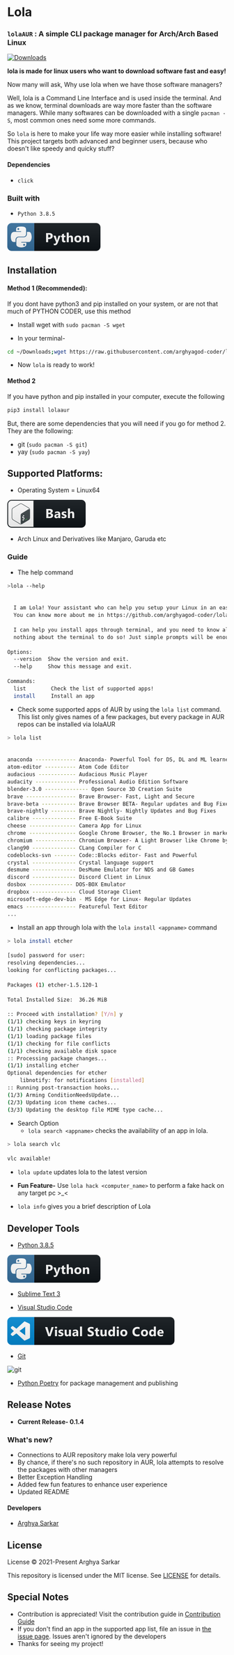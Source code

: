 # Lola
### `lolaAUR` : A simple CLI package manager for Arch/Arch Based Linux 

[![Downloads](https://static.pepy.tech/personalized-badge/lolaaur?period=total&units=abbreviation&left_color=black&right_color=blue&left_text=Downloads)](https://pepy.tech/project/lolaaur)

**lola is made for linux users who want to download software fast and easy!**

Now many will ask, Why use lola when we have those software managers?

Well, lola is a Command Line Interface and is used inside the terminal. And as we know, terminal downloads are way more faster than the software managers. While many softwares can be downloaded with a single `pacman -S`, most common ones need some more commands.

So `lola` is here to make your life way more easier while installing software! This project targets both advanced and beginner users, because who doesn't like speedy and quicky stuff?

#### Dependencies
+ `click` 

### Built with
+ `Python 3.8.5` 

![python](https://raw.githubusercontent.com/MikeCodesDotNET/ColoredBadges/master/svg/dev/languages/python.svg)


## Installation

#### Method 1 (Recommended):

If you dont have python3 and pip installed on your system, or are not that much of PYTHON CODER, use this method

- Install wget with `sudo pacman -S wget`

- In your terminal-

```bash
cd ~/Downloads;wget https://raw.githubusercontent.com/arghyagod-coder/lolaaur/master/lolaaur/install.sh; sudo bash install.sh
```

- Now `lola` is ready to work!

#### Method 2

If you have python and pip installed in your computer, execute the following

```bash
pip3 install lolaaur
```

But, there are some dependencies that you will need if you go for method 2. They are the following:

- git (`sudo pacman -S git`)
- yay (`sudo pacman -S yay`)

## Supported Platforms:

+ Operating System = Linux64 

![lin](https://raw.githubusercontent.com/MikeCodesDotNET/ColoredBadges/master/svg/dev/tools/bash.svg)
    
  - Arch Linux and Derivatives like Manjaro, Garuda etc

### Guide

- The help command

```bash
>lola --help


  I am Lola! Your assistant who can help you setup your Linux in an easy way!
  You can know more about me in https://github.com/arghyagod-coder/lolaaur.

  I can help you install apps through terminal, and you need to know almost
  nothing about the terminal to do so! Just simple prompts will be enough

Options:
  --version  Show the version and exit.
  --help     Show this message and exit.

Commands:
  list        Check the list of supported apps!
  install     Install an app

```

- Check some supported apps of AUR by using the `lola list` command. This list only gives names of a few packages, but every package in AUR repos can be installed via lolaAUR

```bash
> lola list


anaconda ------------- Anaconda- Powerful Tool for DS, DL and ML learners
atom-editor ---------- Atom Code Editor 
audacious ------------ Audacious Music Player
audacity ------------- Professional Audio Edition Software
blender-3.0 -------------- Open Source 3D Creation Suite
brave ---------------- Brave Browser- Fast, Light and Secure
brave-beta ----------- Brave Browser BETA- Regular updates and Bug Fixes
brave-nightly -------- Brave Nightly- Nightly Updates and Bug Fixes
calibre -------------- Free E-Book Suite
cheese --------------- Camera App for Linux
chrome --------------- Google Chrome Browser, the No.1 Browser in market
chromium ------------- Chromium Browser- A Light Browser like Chrome by GOOGLE
clang90 -------------- CLang Compiler for C
codeblocks-svn ------- Code::Blocks editor- Fast and Powerful
crystal -------------- Crystal language support
desmume -------------- DesMume Emulator for NDS and GB Games
discord -------------- Discord Client in Linux
dosbox -------------- DOS-BOX Emulator
dropbox -------------- Cloud Storage Client
microsoft-edge-dev-bin - MS Edge for Linux- Regular Updates 
emacs ---------------- Featureful Text Editor
...
```

- Install an app through lola with the `lola install <appname>` command

```bash
> lola install etcher
 
[sudo] password for user: 
resolving dependencies...
looking for conflicting packages...

Packages (1) etcher-1.5.120-1

Total Installed Size:  36.26 MiB

:: Proceed with installation? [Y/n] y
(1/1) checking keys in keyring                                                    [##############################################] 100%
(1/1) checking package integrity                                                  [##############################################] 100%
(1/1) loading package files                                                       [##############################################] 100%
(1/1) checking for file conflicts                                                 [##############################################] 100%
(1/1) checking available disk space                                               [##############################################] 100%
:: Processing package changes...
(1/1) installing etcher                                                           [##############################################] 100%
Optional dependencies for etcher
    libnotify: for notifications [installed]
:: Running post-transaction hooks...
(1/3) Arming ConditionNeedsUpdate...
(2/3) Updating icon theme caches...
(3/3) Updating the desktop file MIME type cache...
```

- Search Option
  - `lola search <appname>` checks the availability of an app in lola.
  
```bash
> lola search vlc

vlc available!
```

- `lola update` updates lola to the latest version
  
- **Fun Feature-** Use `lola hack <computer_name>` to perform a fake hack on any target pc >_<

- `lola info` gives you a brief description of Lola

## Developer Tools

- [Python 3.8.5](https://www.python.org/ftp/python/3.8.5/Python-3.8.5.tar.xz) 

![python](https://raw.githubusercontent.com/MikeCodesDotNET/ColoredBadges/master/svg/dev/languages/python.svg)

- [Sublime Text 3](https://www.sublimetext.com/3)

- [Visual Studio Code](https://code.visualstudio.com) 

![vscode](https://raw.githubusercontent.com/MikeCodesDotNET/ColoredBadges/master/svg/dev/tools/visualstudio_code.svg)

- [Git](https://git-scm.com/) 

![git](https://raw.githubusercontent.com/klaasnicolaas/ColoredBadges/new-badges/svg/dev/tools/git.svg)

- [Python Poetry](https://python-poetry.org/) for package management and publishing

## Release Notes

- **Current Release- 0.1.4**

### What's new?

- Connections to AUR repository make lola very powerful
- By chance, if there's no such repository in AUR, lola attempts to resolve the packages with other managers
- Better Exception Handling
- Added few fun features to enhance user experience
- Updated README

#### Developers
- [Arghya Sarkar](https://github.com/arghyagod-coder)

## License

License © 2021-Present Arghya Sarkar

This repository is licensed under the MIT license. See [LICENSE](https://github.com/arghyagod-coder/lolaaur/master/LICENSE) for details.

## Special Notes

- Contribution is appreciated! Visit the contribution guide in [Contribution Guide](CONTRIBUTING.md)
- If you don't find an app in the supported app list, file an issue in [the issue page](https://github.com/arghyagod-coder/lolaaur/issues). Issues aren't ignored by the developers
- Thanks for seeing my project!